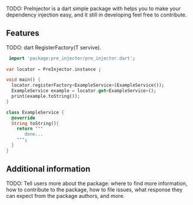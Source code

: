 <!-- 
This README describes the package. If you publish this package to pub.dev,
this README's contents appear on the landing page for your package.

For information about how to write a good package README, see the guide for
[writing package pages](https://dart.dev/guides/libraries/writing-package-pages). 

For general information about developing packages, see the Dart guide for
[creating packages](https://dart.dev/guides/libraries/create-library-packages)
and the Flutter guide for
[developing packages and plugins](https://flutter.dev/developing-packages). 
-->

TODO: PreInjector is a dart simple package  with helps you  to make your dependency injection easy, and it still in developing feel free to contribute.

## Features

TODO:  dart  RegisterFactory<T>(T servive).
```dart
 import 'package:pre_injector/pre_injector.dart';
 
var locator = PreInjector.instance ;

void main() {
  locator.registerFactory<ExampleService>(ExampleService());
  ExampleService example = locator.get<ExampleService>();
  print(example.toString());
}

class ExampleService {
  @override
  String toString(){
    return """ 
       done...
    """;
  }
}
```
## Additional information

TODO: Tell users more about the package: where to find more information, how to 
contribute to the package, how to file issues, what response they can expect 
from the package authors, and more.
